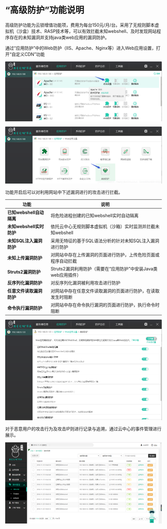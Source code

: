 # “高级防护”功能说明
高级防护功能为云锁增值功能项，费用为每台150元/月/台。采用了无规则脚本虚拟机（沙盒）技术、RASP技术等，可以有效拦截未知webshell、及时发现网站程序存在的未知漏洞并支持java类web应用的漏洞防护。

通过“应用防护”中的Web防护（IIS、Apache、Nginx等）进入Web应用设置，打开“自定义CDN”功能

![](/assets/f070001.png)

![](/assets/f1601.png)

功能开启后可以对利用网站中下述漏洞进行的攻击进行拦截。

|功能|说明|
|-|-|
|**已知webshell自动隔离**|将危险进程创建的已知webshell实时自动隔离|
|**未知webshell实时防护**|依托云中心无规则脚本虚拟机（沙箱）实时监测并拦截未知webshell|
|**未知SQL注入漏洞防护**|采用无特征的基于SQL语法分析的针对未知SQL注入漏洞进行防护|
|**未知上传漏洞防护**|对网站中存在上传漏洞的页面进行防护，上传危险页面或程序自动拦截|
|**Struts2漏洞防护**|Struts2漏洞利用防护（需要在“应用防护”中安装Java类web应用插件）|
|**反序列化漏洞防护**|对反序列化漏洞被利用攻击进行防护|
|**任意文件读取漏洞防护**|对网站中存在任意文件读取漏洞的页面进行防护，在读取发生时阻断|
|**命令执行漏洞防护**|对网站中存在命令执行漏洞的页面进行防护，执行命令时阻断|

![](/assets/f1602.png)

对于恶意用户的攻击行为及攻击IP则进行记录与追溯，通过云中心的事件管理进行展示。


![](/assets/f1603.png)